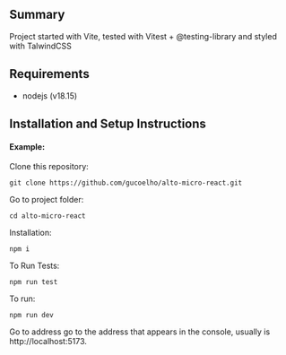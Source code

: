 ## Summary

Project started with Vite, tested with Vitest + @testing-library and styled with TalwindCSS

## Requirements

- nodejs (v18.15)

## Installation and Setup Instructions

#### Example:

Clone this repository:

`git clone https://github.com/gucoelho/alto-micro-react.git`

Go to project folder:

`cd alto-micro-react`

Installation:

`npm i`

To Run Tests:

`npm run test`

To run:

`npm run dev`

Go to address go to the address that appears in the console, usually is http://localhost:5173.
